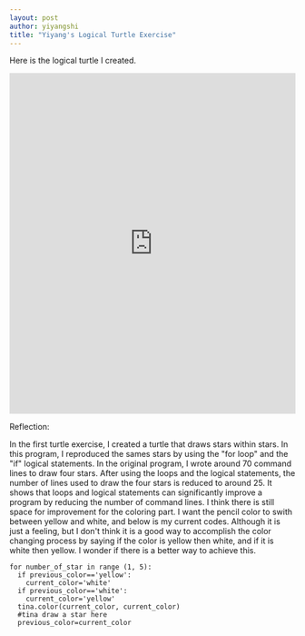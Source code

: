 ```yaml
---
layout: post
author: yiyangshi
title: "Yiyang's Logical Turtle Exercise"
---
```


Here is the logical turtle I created.
<iframe src="https://trinket.io/embed/python/5292f2db95" width="100%" height="600" frameborder="0" marginwidth="0" marginheight="0" allowfullscreen></iframe>

Reflection:

In the first turtle exercise, I created a turtle that draws stars within stars. In this program, I reproduced the sames stars by using the "for loop" and the "if" logical statements. In the original program, I wrote around 70 command lines to draw four stars. After using the loops and the logical statements, the number of lines used to draw the four stars is reduced to around 25. It shows that loops and logical statements can significantly improve a program by reducing the number of command lines.
I think there is still space for improvement for the coloring part. I want the pencil color to swith between yellow and white, and below is my current codes. Although it is just a feeling, but I don't think it is a good way to accomplish the color changing process by saying if the color is yellow then white, and if it is white then yellow. I wonder if there is a better way to achieve this. 

```
for number_of_star in range (1, 5):
  if previous_color=='yellow':
    current_color='white'
  if previous_color=='white':
    current_color='yellow'
  tina.color(current_color, current_color)
  #tina draw a star here
  previous_color=current_color
```
